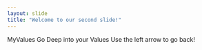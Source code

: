 ```yaml
---
layout: slide
title: "Welcome to our second slide!"
---
```

MyValues 
Go Deep into your Values
Use the left arrow to go back!
